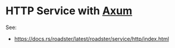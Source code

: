 # HTTP Service with [Axum](https://crates.io/crates/axum)

See:

- <https://docs.rs/roadster/latest/roadster/service/http/index.html>
